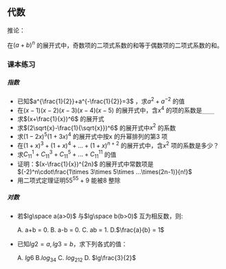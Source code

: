 ## 代数

推论：

在$(a+b)^n$ 的展开式中，奇数项的二项式系数的和等于偶数项的二项式系数的和。

### 课本练习

##### 指数

- 已知$a^{\frac{1}{2}}+a^{-\frac{1}{2}}=3$ ，求$a^2+a^{-2}$ 的值
- 在$(x-1)(x-2)(x-3)(x-4)(x-5)$ 的展开式中，含$x^4$ 的项的系数是`____`
- 求$(x+\frac{1}{x})^6$ 的展开式
- 求$(2\sqrt{x}-\frac{1}{\sqrt{x}})^6$ 的展开式中$x^2$ 的系数
- 求$(1-2x)^5(1+3x)^4$ 的展开式中按x 的升幂排列的第3 项
- 在$(1+x)^3+(1+x)^4+...+(1+x)^{n+2}$ 的展开式中，含$x^2$ 项的系数是多少？    
- 求$C^1_{11}+C^3_{11}+C^5_{11}+...+C^{11}_{11}$ 的值
- 证明：$(x-\frac{1}{x})^{2n}$ 的展开式中常数项是$(-2)^n\cdot\frac{1\times 3\times 5\times ...\times(2n-1)}{n!}$
- 用二项式定理证明$55^{55}+9$ 能被8 整除

##### 对数

- 若$lg\space a(a>0)$ 与$lg\space b(b>0)$ 互为相反数，则:

  A. a+b = 0.   B. a-b = 0.    C. ab = 1.   D.$\frac{a}{b} = 1$ 

- 已知$lg2=a,lg3=b$，求下列各式的值：

  A. $lg6$    B.$log_34$    C. $log_212$    D. $lg\frac{3}{2}$                                                                                                                                                                                                                                                                                                                                                                                                                                                                                                                                                                                                                                                                                                                                                                                                                                                                                                                                                                                                                                                                                                                                                                                                                                                                                                                                                                                                                                                                                                                                                                                                                                                                                                                                                                                                                                                                                                                                                                                                                                                                                                                                                                                                                                                                                                                                                                                                                                                                                                                                                                                                                                                                                                                                                                                                                                                                                                                                                                                                                                                                                                                                                                                                                                                                                                                                                                                                                                                                                                                                                                                                                                                                                                                                                                                                                                                    
